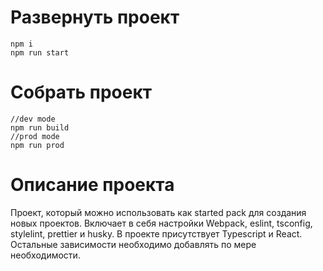 # Развернуть проект
```
npm i
npm run start
```

# Собрать проект

```
//dev mode
npm run build
//prod mode
npm run prod
```

# Описание проекта

Проект, который можно использовать как started pack для создания новых проектов.
Включает в себя настройки Webpack, eslint, tsconfig, stylelint, prettier и husky.
В проекте присутствует Typescript и React. Остальные зависимости необходимо добавлять
по мере необходимости.